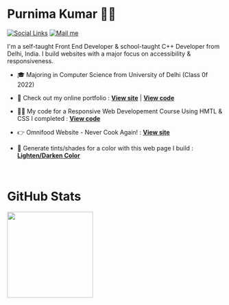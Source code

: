 # Purnima Kumar 👩‍💻

[![Social Links](https://img.shields.io/badge/-Social%20Links-222222?style=flat-square&logo=linktree&color=blue&&link=https://linktr.ee/purnimakumar)](https://linktr.ee/purnimakumar) 
[![Mail me](https://img.shields.io/badge/-Mail%20me-222222?style=flat-square&logo=gmail&color=green&&link=mailto:purnimakumar2021@gmail.com)](mailto:purnimakumar2021@gmail.com)

I'm a self-taught Front End Developer & school-taught C++ Developer from Delhi, India. I build websites with a major focus on accessibility & responsiveness.

- 🎓 Majoring in Computer Science from University of Delhi (Class 0f 2022)

- 🚀 Check out my online portfolio : [**View site**](https://purnimakumarr.github.io) | [**View code**](https://github.com/purnimakumarr/purnimakumarr.github.io)

- 👩‍💻 My code for a Responsive Web Developement Course Using HMTL & CSS I completed : [**View code**](https://github.com/purnimakumarr/html-css-course)

- 👉 Omnifood Website - Never Cook Again! : [**View site**](https://omnifood-purnima.netlify.app)

- 🔗 Generate tints/shades for a color with this web page I build : [**Lighten/Darken Color**](https://purnimakumarr.github.io/lighten-darken-color/)

<br />

# GitHub Stats

<img height="200em" src="https://github-readme-stats.vercel.app/api/top-langs/?username=purnimakumarr&layout=compact&langs_count=4&theme=vision-friendly-dark&card_width=300em"/>
